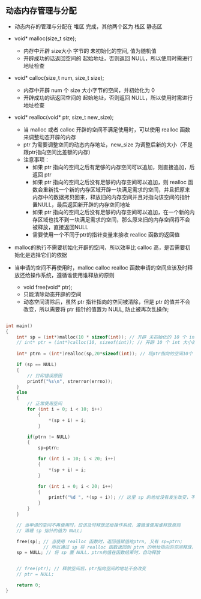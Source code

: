 ## 动态内存管理与分配

- 动态内存的管理与分配在 堆区 完成，其他两个区为 栈区 静态区
- void* malloc(size_t size);
  - 内存中开辟 size大小 字节的 未初始化的空间, 值为随机值
  - 开辟成功的话返回空间的 起始地址，否则返回 NULL，所以使用时需进行地址检查


- void* calloc(size_t num, size_t size);
  - 内存中开辟 num 个 size 大小字节的空间，并初始化为 0
  - 开辟成功的话返回空间的 起始地址，否则返回 NULL，所以使用时需进行地址检查


- void\* realloc(void\* ptr, size_t new_size);
  - 当 malloc 或者 calloc 开辟的空间不满足使用时，可以使用 realloc 函数来调整动态开辟的内存
  - ptr 为需要调整空间的动态内存地址，new_size 为调整后新的大小（不是跟ptr指向空间比差额的内存）
  - 注意事项：
    - 如果 ptr 指向的空间之后有足够的内存空间可以追加，则直接追加，后返回 ptr
    - 如果 ptr 指向的空间之后没有足够的内存空间可以追加，则 realloc 函数会重新找一个新的内存区域开辟一块满足需求的空间，并且把原来内存中的数据拷贝回来，释放旧的内存空间并且对指向该空间的指针置NULL，最后返回新开辟的内存空间地址
    - 如果 ptr 指向的空间之后没有足够的内存空间可以追加，在一个新的内存区域也找不到一块满足需求的空间，那么原来旧的内存空间将不会被释放，直接返回NULL
    - 需要使用一个不同于ptr的指针变量来接收 realloc 函数的返回值

- malloc的执行不需要初始化开辟的空间，所以效率比 calloc 高，是否需要初始化是选择它们的依据
- 当申请的空间不再使用时，malloc calloc realloc 函数申请的空间应该及时释放还给操作系统，遵循谁使用谁释放的原则
  - void free(void* ptr); 
  - 只能清除动态开辟的空间
  - 动态空间清除后，虽然 ptr 指针指向的空间被清除，但是 ptr 的值并不会改变，所以需要将 ptr 指针的值置为 NULL, 防止被再次乱操作;


```C

int main()
{
	int* sp = (int*)malloc(10 * sizeof(int)); // 开辟 未初始化的 10 个 int 大小的空间, 开辟成功的话返回空间的起始地址，否则返回 NULL
    // int* ptr = (int*)calloc(10, sizeof(int)); // 开辟 10 个 int 大小的空间并初始化为 0，开辟成功的话返回空间的起始地址，否则返回 NULL
    
    int* ptrn = (int*)realloc(sp,20*sizeof(int)); // 将ptr指向的空间10个 int 类型扩展到 20个 int 类型，开辟成功的话返回新空间的起始地址，不成功的化返回 NULL

	if (sp == NULL)
	{
		// 打印错误原因
		printf("%s\n", strerror(errno));
	}
	else
	{
		// 正常使用空间
        for (int i = 0; i < 10; i++)
		    {
			    *(sp + i) = i;
		    }

        if(ptrn != NULL)
        {
            sp=ptrn;

            for (int i = 10; i < 20; i++)
		    {
			    *(sp + i) = i;
		    }

		    for (int i = 0; i < 20; i++)
		    {
			    printf("%d ", *(sp + i)); // 这里 sp 的地址没有发生改变，不同于sp++;
		    }
        }	
	}

	// 当申请的空间不再使用时，应该及时释放还给操作系统，遵循谁使用谁释放原则
	// 清理 sp 指针的值为 NULL;

    free(sp); // 当使用 realloc 函数时，返回值赋值给ptrn, 又有 sp=ptrn; 
              // 所以通过 sp 将 realloc 函数返回到 ptrn 的地址指向的空间释放，这里只需释放 sp 的地址指向空间即可，在realloc 之前产生的 sp 的地址指向空间已经被 realloc 函数释放
	sp = NULL; // 将 sp 置 NULL，ptrn的值在函数结束时，自动释放


    // free(ptr); // 释放空间后，ptr指向空间的地址不会改变
	// ptr = NULL;

	return 0;
}

```